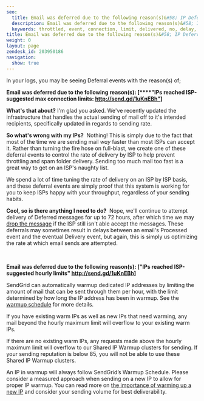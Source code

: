 ```yaml
---
seo:
  title: Email was deferred due to the following reason(s)&#58; IP Deferrals messages
  description: Email was deferred due to the following reason(s)&#58; IP Deferrals messages
  keywords: throttled, event, connection, limit, delivered, no, delay, throttle, processed, IPS, available, per-domain, connetion, IPs were throttled by recipient server, IPs reached ISP-suggested hourly limits, IPs reached ISP-suggested max connection limits http://send.gd/1uKnEBh, suggested, hourly, max, limits
title: Email was deferred due to the following reason(s)&#58; IP Deferrals messages
weight: 0
layout: page
zendesk_id: 203950186
navigation:
  show: true
---
```


In your logs, you may be&nbsp;seeing Deferral&nbsp;events with the reason(s) of;

**Email was deferred due to the following reason(s): [****"IPs reached ISP-suggested max connection limits: http://send.gd/1uKnEBh"]**

**What's that about?** I'm glad you asked. We've recently updated the infrastructure that handles the actual sending of mail off to it's intended recipients, specifically updated in regards to sending rate.&nbsp;

**So what's wrong with my&nbsp;IPs?** &nbsp;Nothing! This is simply due to the fact that most of the time we are sending mail _way_&nbsp;faster than most ISPs can accept it. Rather than turning the fire hose on full-blast, we create one of these deferral events to control the rate of delivery by ISP to help prevent throttling and spam folder delivery. Sending too much mail too fast is a great way to get on an ISP's naughty list. &nbsp;

We spend a lot of time tuning the rate of delivery on an ISP by ISP basis, and these deferral events are simply proof that this system is working for you to keep ISPs happy with your throughput, regardless of your sending habits.

**Cool, so is there anything I need to do?** &nbsp;Nope, we'll continue to attempt delivery&nbsp;of Deferred messages&nbsp;for up to 72 hours, after which time we may [drop the message]({{root_url}}/Classroom/Deliver/Undeliverable_Email/my_emails_are_being_dropped.html) if the ISP still isn't able&nbsp;accept the messages. These deferrals may sometimes result in delays between an email's Processed event and the eventual Delivery event, but again, this is simply us optimizing the rate at which email sends are attempted.&nbsp;

&nbsp;

**Email was deferred due to the following reason(s): ["IPs reached ISP-suggested hourly limits" http://send.gd/1uKnEBh]**&nbsp;

SendGrid can automatically warmup dedicated IP addresses by limiting the amount of mail that can be sent through them per hour, with the limit determined by how long the IP address has been in warmup. See the [warmup schedule]({{root_url}}/API_Reference/Web_API_v3/IP_Management/ip_warmup_schedule.html) for more details.

If you have existing warm IPs as well as new IPs that need warming, any mail beyond the hourly maximum limit will overflow to your existing warm IPs.

If there are no existing warm IPs, any requests made above the hourly maximum limit will overflow to our Shared IP Warmup clusters for sending. If your sending reputation is below 85, you will not be able to use these Shared IP Warmup clusters.

An IP in warmup will always follow SendGrid’s Warmup Schedule. Please consider a measured approach when sending on a new IP to allow for proper IP warmup. You can read more on [the importance of warming up a new IP]({{root_url}}/User_Guide/warming_up.html) and consider your sending volume for best deliverability.

&nbsp;
